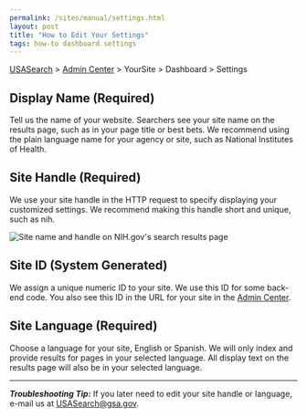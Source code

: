 ```yaml
---
permalink: /sites/manual/settings.html
layout: post
title: "How to Edit Your Settings"
tags: how-to dashboard settings
---
```


[USASearch](http://usasearch.howto.gov) > [Admin Center](http://search.usa.gov/affiliates/home) > YourSite > Dashboard > Settings

## Display Name (Required)

Tell us the name of your website. Searchers see your site name on the results page, such as in your page title or best bets. We recommend using the plain language name for your agency or site, such as National Institutes of Health.

## Site Handle (Required)

We use your site handle in the HTTP request to specify displaying your customized settings. We recommend making this handle short and unique, such as nih.

![Site name and handle on NIH.gov's search results page](https://9fddeb862c037f6d2190-f1564c64756a8cfee25b6b19953b1d23.ssl.cf2.rackcdn.com/settings.png)

## Site ID (System Generated)

We assign a unique numeric ID to your site. We use this ID for some back-end code. You also see this ID in the URL for your site in the [Admin Center](http://search.usa.gov/affiliates/home).

## Site Language (Required)

Choose a language for your site, English or Spanish. We will only index and provide results for pages in your selected language. All display text on the results page will also be in your selected language.

---

***Troubleshooting Tip:*** If you later need to edit your site handle or language, e-mail us at <USASearch@gsa.gov>.